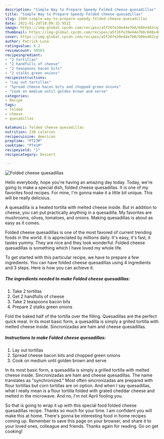 ```yaml
---
description: "Simple Way to Prepare Speedy Folded cheese quesadillas"
title: "Simple Way to Prepare Speedy Folded cheese quesadillas"
slug: 1388-simple-way-to-prepare-speedy-folded-cheese-quesadillas
date: 2021-01-28T18:09:33.952Z
image: https://img-global.cpcdn.com/recipes/a5f26fe39e44e7b0/680x482cq70/folded-cheese-quesadillas-recipe-main-photo.jpg
thumbnail: https://img-global.cpcdn.com/recipes/a5f26fe39e44e7b0/680x482cq70/folded-cheese-quesadillas-recipe-main-photo.jpg
cover: https://img-global.cpcdn.com/recipes/a5f26fe39e44e7b0/680x482cq70/folded-cheese-quesadillas-recipe-main-photo.jpg
author: Patrick Luna
ratingvalue: 4.2
reviewcount: 39563
recipeingredient:
- "2 tortillas"
- "2 handfulls of cheese"
- "2 teaspoons bacon bits"
- "2 stalks green onions"
recipeinstructions:
- "Lay out tortillas"
- "Spread cheese bacon bits and chopped green onions"
- "Cook on medium until golden brown and serve"
categories:
- Recipe
tags:
- folded
- cheese
- quesadillas

katakunci: folded cheese quesadillas 
nutrition: 238 calories
recipecuisine: American
preptime: "PT23M"
cooktime: "PT41M"
recipeyield: "1"
recipecategory: Dessert

---
```



![Folded cheese quesadillas](https://img-global.cpcdn.com/recipes/a5f26fe39e44e7b0/680x482cq70/folded-cheese-quesadillas-recipe-main-photo.jpg)

Hello everybody, hope you're having an amazing day today. Today, we're going to make a special dish, folded cheese quesadillas. It is one of my favorites food recipes. For mine, I'm gonna make it a little bit unique. This will be really delicious.

A quesadilla is a heated tortilla with melted cheese inside. But in addition to cheese, you can put practically anything in a quesadilla. My favorites are mushrooms, olives, tomatoes, and onions. Making quesadillas is about as easy as it comes.

Folded cheese quesadillas is one of the most favored of current trending foods in the world. It is appreciated by millions daily. It's easy, it's fast, it tastes yummy. They are nice and they look wonderful. Folded cheese quesadillas is something which I have loved my whole life.


To get started with this particular recipe, we have to prepare a few ingredients. You can have folded cheese quesadillas using 4 ingredients and 3 steps. Here is how you can achieve it.

<!--inarticleads1-->

##### The ingredients needed to make Folded cheese quesadillas:

1. Take 2 tortillas
1. Get 2 handfulls of cheese
1. Take 2 teaspoons bacon bits
1. Prepare 2 stalks green onions


Fold the baked half of the tortilla over the filling. Quesadillas are the perfect quick meal. In its most basic form, a quesadilla is simply a grilled tortilla with melted cheese inside. Sincronizadas are ham and cheese quesadillas. 

<!--inarticleads2-->

##### Instructions to make Folded cheese quesadillas:

1. Lay out tortillas
1. Spread cheese bacon bits and chopped green onions
1. Cook on medium until golden brown and serve


In its most basic form, a quesadilla is simply a grilled tortilla with melted cheese inside. Sincronizadas are ham and cheese quesadillas. The name translates as &#34;synchronized.&#34; Most often sincronizadas are prepared with flour tortillas but corn tortillas are on option. And when I say quesadillas, what I really mean is a flour tortilla folded with grated cheddar cheese and melted in the microwave. And no, I&#39;m not April fooling you. 

So that is going to wrap it up with this special food folded cheese quesadillas recipe. Thanks so much for your time. I am confident you will make this at home. There's gonna be interesting food in home recipes coming up. Remember to save this page on your browser, and share it to your loved ones, colleague and friends. Thanks again for reading. Go on get cooking!
